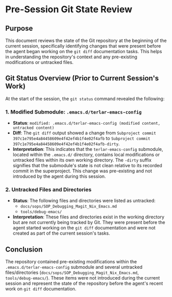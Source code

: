 # Pre-Session Git State Review

## Purpose
This document reviews the state of the Git repository at the beginning of the current session, specifically identifying changes that were present before the agent began working on the `git diff` documentation tasks. This helps in understanding the repository's context and any pre-existing modifications or untracked files.

## Git Status Overview (Prior to Current Session's Work)

At the start of the session, the `git status` command revealed the following:

### 1. Modified Submodule: `.emacs.d/terlar-emacs-config`
*   **Status**: `modified: .emacs.d/terlar-emacs-config (modified content, untracked content)`
*   **Diff**: The `git diff` output showed a change from `Subproject commit 397c1e795e4a84458609e4f42ef4b1f4e02f4afb` to `Subproject commit 397c1e795e4a84458609e4f42ef4b1f4e02f4afb-dirty`.
*   **Interpretation**: This indicates that the `terlar-emacs-config` submodule, located within the `.emacs.d/` directory, contains local modifications or untracked files within its own working directory. The `-dirty` suffix signifies that the submodule's state is not clean relative to its recorded commit in the superproject. This change was pre-existing and not introduced by the agent during this session.

### 2. Untracked Files and Directories
*   **Status**: The following files and directories were listed as untracked:
    *   `docs/sops/SOP_Debugging_Magit_Nix_Emacs.md`
    *   `tools/debug-emacs/`
*   **Interpretation**: These files and directories exist in the working directory but are not currently being tracked by Git. They were present before the agent started working on the `git diff` documentation and were not created as part of the current session's tasks.

## Conclusion
The repository contained pre-existing modifications within the `.emacs.d/terlar-emacs-config` submodule and several untracked files/directories (`docs/sops/SOP_Debugging_Magit_Nix_Emacs.md`, `tools/debug-emacs/`). These items were not introduced during the current session and represent the state of the repository before the agent's recent work on `git diff` documentation.